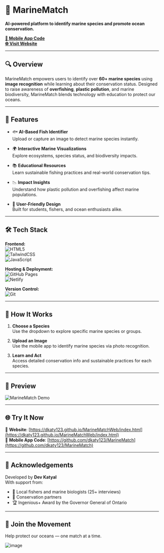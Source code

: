 # 🌊 MarineMatch  
**AI-powered platform to identify marine species and promote ocean conservation.**

[**📱 Mobile App Code**](https://github.com/dkaty123/MarineMatch)  
[**🌐 Visit Website**](https://dkaty123.github.io/MarineMatchWeb/index.html)

---

## 🔍 Overview
MarineMatch empowers users to identify over **60+ marine species** using **image recognition** while learning about their conservation status. Designed to raise awareness of **overfishing**, **plastic pollution**, and marine biodiversity, MarineMatch blends technology with education to protect our oceans.

---

## 🚀 Features

- 🐟 **AI-Based Fish Identifier**  
  Upload or capture an image to detect marine species instantly.

- 🌍 **Interactive Marine Visualizations**  
  Explore ecosystems, species status, and biodiversity impacts.

- 📚 **Educational Resources**  
  Learn sustainable fishing practices and real-world conservation tips.

- 📉 **Impact Insights**  
  Understand how plastic pollution and overfishing affect marine populations.

- 🎯 **User-Friendly Design**  
  Built for students, fishers, and ocean enthusiasts alike.

---

## 🛠️ Tech Stack

**Frontend:**  
![HTML5](https://img.shields.io/badge/HTML5-%23E34F26.svg?&style=for-the-badge&logo=html5&logoColor=white)  
![TailwindCSS](https://img.shields.io/badge/TailwindCSS-%2338B2AC.svg?&style=for-the-badge&logo=tailwind-css&logoColor=white)  
![JavaScript](https://img.shields.io/badge/JavaScript-%23F7DF1E.svg?&style=for-the-badge&logo=javascript&logoColor=black)

**Hosting & Deployment:**  
![GitHub Pages](https://img.shields.io/badge/GitHub%20Pages-121013.svg?&style=for-the-badge&logo=github&logoColor=white)  
![Netlify](https://img.shields.io/badge/Netlify-%2300C7B7.svg?&style=for-the-badge&logo=netlify&logoColor=white)

**Version Control:**  
![Git](https://img.shields.io/badge/Git-F05032.svg?&style=for-the-badge&logo=git&logoColor=white)

---

## 📱 How It Works

1. **Choose a Species**  
   Use the dropdown to explore specific marine species or groups.

2. **Upload an Image**  
   Use the mobile app to identify marine species via photo recognition.

3. **Learn and Act**  
   Access detailed conservation info and sustainable practices for each species.

---

## 📸 Preview

![MarineMatch Demo](https://github.com/user-attachments/assets/8a8a0f33-7e51-4813-b9d9-32408ef739a5)

---

## 🌐 Try It Now

🔗 **Website**: [https://dkaty123.github.io/MarineMatchWeb/index.html](https://dkaty123.github.io/MarineMatchWeb/index.html)  
📱 **Mobile App Code**: [https://github.com/dkaty123/MarineMatch](https://github.com/dkaty123/MarineMatch)

---

## 👥 Acknowledgements

Developed by **Dev Katyal**  
With support from:  
- 🧠 Local fishers and marine biologists (25+ interviews)  
- 🌿 Conservation partners  
- 🏆 Ingenious+ Award by the Governor General of Ontario

---

## 🐬 Join the Movement

Help protect our oceans — one match at a time.


 ![image](https://github.com/user-attachments/assets/8a8a0f33-7e51-4813-b9d9-32408ef739a5)
